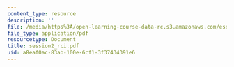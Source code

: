```yaml
---
content_type: resource
description: ''
file: /media/https%3A/open-learning-course-data-rc.s3.amazonaws.com/esd-33-systems-engineering-summer-2004/a8eaf0ac83ab100e6cf13f37434391e6_session2_rci.pdf
file_type: application/pdf
resourcetype: Document
title: session2_rci.pdf
uid: a8eaf0ac-83ab-100e-6cf1-3f37434391e6
---
```

